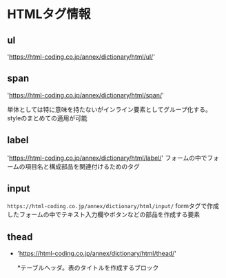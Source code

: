 # HTMLタグ情報

## ul

'https://html-coding.co.jp/annex/dictionary/html/ul/'

## span

'https://html-coding.co.jp/annex/dictionary/html/span/'

単体としては特に意味を持たないがインライン要素としてグループ化する。
styleのまとめての適用が可能

## label
'https://html-coding.co.jp/annex/dictionary/html/label/'
フォームの中でフォームの項目名と構成部品を関連付けるためのタグ

## input
`https://html-coding.co.jp/annex/dictionary/html/input/`
formタグで作成したフォームの中でテキスト入力欄やボタンなどの部品を作成する要素

## thead
* 'https://html-coding.co.jp/annex/dictionary/html/thead/'

    *テーブルヘッダ。表のタイトルを作成するブロック